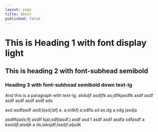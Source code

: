 ```yaml
---
layout: page
title: About
published: false
---
```


# This is Heading 1 with font display light

## This is heading 2 with font-subhead semibold

### Heading 3 with font-subhead semibold down text-lg

And this is a paragraph with text-lg. alskdjf asdljfk as;dlfkjasdfk
asdf asdf asdf asdf asdf asdf ads

asd asdfasdf asdl;kjsd;lafj a. a;sldkfj a;sdlfa.sd as.dg a.sdg jasdja

asdlfkjads;lfj asdlf kjal;sdfjlasdf.j asdf asd
f asdf asdf asdfa sdfasdf a kasldjf;alsdjk a 
ds;laksjdf;lasdjf;aljsdk

